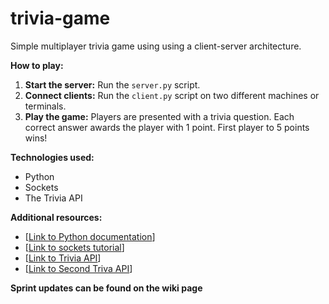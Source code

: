 # trivia-game
Simple multiplayer trivia game using using a client-server architecture.

**How to play:**
1. **Start the server:** Run the `server.py` script.
2. **Connect clients:** Run the `client.py` script on two different machines or terminals.
3. **Play the game:** Players are presented with a trivia question. Each correct answer awards the player with 1 point. First player to 5 points wins!

**Technologies used:**
* Python
* Sockets
* The Trivia API

**Additional resources:**
* [[Link to Python documentation](https://docs.python.org/3/)]
* [[Link to sockets tutorial](https://realpython.com/python-sockets/)]
* [[Link to Trivia API](https://the-trivia-api.com/)]
* [[Link to Second Triva API](https://opentdb.com/api_config.php)]

**Sprint updates can be found on the wiki page**
